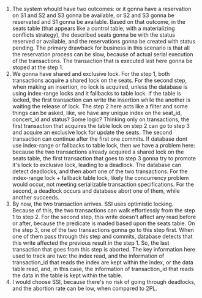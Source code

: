 1. The system whould have two outcomes: or it gonna have a reservation on S1 and S2 and S3 gonna be available, or S2 and S3 gonna be reservated and S1 gonna be available. Based on that outcome, in the seats table (that appears like a control table, with a materializing conflicts strategy), the described seats gonna be with the status reserved or available, and the reservations gonna be created with status pending. The primary drawback for business in this scenario is that all the reservation process can be slow, because of actual serial execution of the transactions. The transaction that is executed last here gonna be stoped at the step 1.
2. We gonna have shared and exclusive lock. For the step 1, both transactions acquire a shared lock on the seats. For the second step, when making an insertion, no lock is acquired, unless the database is using index-range locks and it fallbacks to table lock. If the table is locked, the first transaction can write the insertion while the another is waiting the release of lock. The step 2 here acts like a filter and some things can be asked, like, we have any unique index on the seat_id, concert_id and status? Some logic? Thinking only on transactions, the first transaction that acquires the table lock on step 2 can go to step 3 and acquire an exclusive lock for update the seats. The second transaction can continue after the first one commits. If database dont use index-range or fallbacks to table lock, then we have a problem here: because the two transactions already acquired a shared lock on the seats table, the first transaction that goes to step 3 gonna try to promote it's lock to exclusive lock, leading to a deadlock. The database can detect deadlocks, and then abort one of the two transactions. For the index-range lock + fallback table lock, likely the concurrency problem would occur, not meeting serializable transaction specifications. For the second, a deadlock occurs and database abort one of them, while another succeeds.
3. By now, the two transaction arrives. SSI uses optimistic locking. Because of this, the two transactions can walk effortlessly from the step 1 to step 2. For the second step, this write doesn't affect any read before or after, because the predicate is maded based upon the seats table. On the step 3, one of the two transactions gonna go to this step first. When one of them pass through this step and commits, database detects that this write affected the previous result in the step 1. So, the last transaction that goes from this step is aborted. The key information here used to track are two: the index read, and the information of transaction_id that reads the index are kept within the index, or the data table read, and, in this case, the information of transaction_id that reads the data in the table is kept within the table.
4. I would choose SSI, because there's no risk of going through deadlocks, and the abortion rate can be low, when compared to 2PL.
